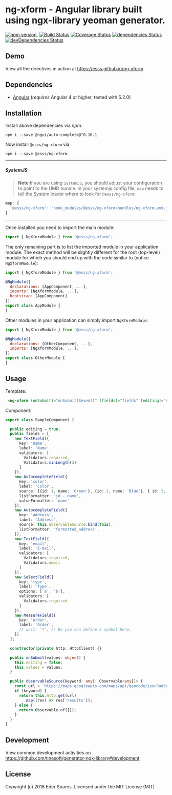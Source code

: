 # ng-xform - Angular library built using ngx-library yeoman generator.

[![npm version](https://badge.fury.io/js/%40esss%2Fng-xform.svg)](https://badge.fury.io/js/%40esss%2Fng-xform),
[![Build Status](https://travis-ci.org/ESSS/ng-xform.svg?branch=master)](https://travis-ci.org/ESSS/ng-xform)
[![Coverage Status](https://coveralls.io/repos/github/ESSS/ng-xform/badge.svg?branch=master)](https://coveralls.io/github/ESSS/ng-xform?branch=master)
[![dependencies Status](https://david-dm.org/esss/ng-xform/status.svg)](https://david-dm.org/esss/ng-xform)
[![devDependencies Status](https://david-dm.org/esss/ng-xform/dev-status.svg)](https://david-dm.org/esss/ng-xform?type=dev)

## Demo

View all the directives in action at https://esss.github.io/ng-xform

## Dependencies
* [Angular](https://angular.io) (*requires* Angular 4 or higher, tested with 5.2.0)

## Installation
Install above dependencies via *npm*. 
```shell
npm i --save @ngui/auto-complete@^0.16.1
```

Now install `@esss/ng-xform` via:
```shell
npm i --save @esss/ng-xform
```

---
##### SystemJS
>**Note**:If you are using `SystemJS`, you should adjust your configuration to point to the UMD bundle.
In your systemjs config file, `map` needs to tell the System loader where to look for `@esss/ng-xform`:
```js
map: {
  '@esss/ng-xform': 'node_modules/@esss/ng-xform/bundles/ng-xform.umd.js',
}
```
---

Once installed you need to import the main module:
```js
import { NgXformModule } from '@esss/ng-xform';
```
The only remaining part is to list the imported module in your application module. The exact method will be slightly
different for the root (top-level) module for which you should end up with the code similar to (notice ` NgXformModule`):
```js
import { NgXformModule } from '@esss/ng-xform';

@NgModule({
  declarations: [AppComponent, ...],
  imports: [NgXformModule, ...],  
  bootstrap: [AppComponent]
})
export class AppModule {
}
```

Other modules in your application can simply import ` NgXformModule `:

```js
import { NgXformModule } from '@esss/ng-xform';

@NgModule({
  declarations: [OtherComponent, ...],
  imports: [NgXformModule, ...], 
})
export class OtherModule {
}
```

## Usage
Template:
```html
 <ng-xform (onSubmit)="onSubmit($event)" [fields]="fields" [editing]="editing"></ng-xform>
```
Component:
```ts
export class SampleComponent {

  public editing = true;
  public fields = [
    new TextField({
      key: 'name',
      label: 'Name',
      validators: [
        Validators.required,
        Validators.minLength(3)
      ]
    }),
    new AutocompleteField({
      key: 'color',
      label: 'Color',
      source: [{id: 1, name: 'Green'}, {id: 2, name: 'Blue'}, { id: 3, name: 'Yellow'}],
      listFormatter: 'id - name',
      valueFormatter: 'name'
    }),
    new AutocompleteField({
      key: 'address',
      label: 'Address',
      source: this.observableSource.bind(this),
      listFormatter: 'formatted_address',
    }),
    new TextField({
      key: 'email',
      label: 'E-mail',
      validators: [
        Validators.required,
        Validators.email
      ]
    }),
    new SelectField({
      key: 'type',
      label: 'Type',
      options: ['a', 'b'],
      validators: [
        Validators.required
      ]
    }),
    new MeasureField({
      key: 'order',
      label: 'Order',
      // unit: 'º', // Do you can define a symbol here.
    })
  ];

  constructor(private http: HttpClient) {}

  public onSubmit(values: object) {
    this.editing = false;
    this.values = values;
  }

  public observableSource(keyword: any): Observable<any[]> {
    const url = `https://maps.googleapis.com/maps/api/geocode/json?address=${keyword}`;
    if (keyword) {
      return this.http.get(url)
        .map((res) => res['results']);
    } else {
      return Observable.of([]);
    }
  }
}
```

## Development

View common development activities on https://github.com/tinesoft/generator-ngx-library#development

## License

Copyright (c) 2018 Eder Soares. Licensed under the MIT License (MIT)

